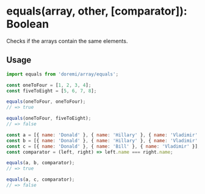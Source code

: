 # equals(array, other, [comparator]): Boolean

Checks if the arrays contain the same elements.

## Usage

```js
import equals from 'doremi/array/equals';

const oneToFour = [1, 2, 3, 4];
const fiveToEight = [5, 6, 7, 8];

equals(oneToFour, oneToFour);
// => true

equals(oneToFour, fiveToEight);
// => false

const a = [{ name: 'Donald' }, { name: 'Hillary' }, { name: 'Vladimir' }];
const b = [{ name: 'Donald' }, { name: 'Hillary' }, { name: 'Vladimir' }];
const c = [{ name: 'Donald' }, { name: 'Bill' }, { name: 'Vladimir' }];
const comparator = (left, right) => left.name === right.name;

equals(a, b, comparator);
// => true

equals(a, c, comparator);
// => false
```
